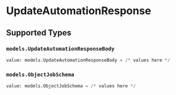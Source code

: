 # UpdateAutomationResponse


## Supported Types

### `models.UpdateAutomationResponseBody`

```python
value: models.UpdateAutomationResponseBody = /* values here */
```

### `models.ObjectJobSchema`

```python
value: models.ObjectJobSchema = /* values here */
```

